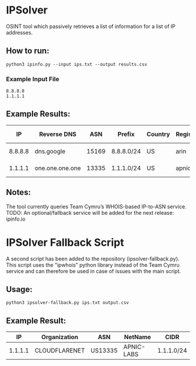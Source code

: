 # IPSolver
OSINT tool which passively retrieves a list of information for a list of IP addresses.

## How to run:
```
python3 ipinfo.py --input ips.txt --output results.csv
```
### Example Input File
```
8.8.8.8
1.1.1.1
```

## Example Results:
IP | Reverse DNS | ASN | Prefix | Country | Registry | ASN Allocated | ASN Name
-- | -- | -- | -- | -- | -- | -- | --
8.8.8.8 | dns.google | 15169 | 8.8.8.0/24 | US | arin | 1992-12-01 | GOOGLE
1.1.1.1 | one.one.one.one | 13335 | 1.1.1.0/24 | US | apnic | 2011-04-11 | CLOUDFLARENET

## Notes:
The tool currently queries Team Cymru’s WHOIS-based IP-to-ASN service.  
TODO: An optional/fallback service will be added for the next release: ipinfo.io

# IPSolver Fallback Script
A second script has been added to the repository (ipsolver-fallback.py). This script uses the "ipwhois" python library instead of the Team Cymru service and can therefore be used in case of issues with the main script.

## Usage:
```
python3 ipsolver-fallback.py ips.txt output.csv
```

## Example Result:
IP | Organization | ASN | NetName | CIDR
-- | -- | -- | -- | -- |
1.1.1.1	| CLOUDFLARENET	| US13335	| APNIC-LABS | 1.1.1.0/24
